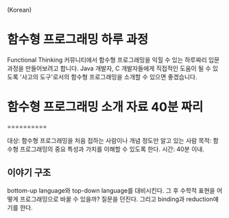 (Korean)

함수형 프로그래밍 하루 과정
==========

Functional Thinking 커뮤니티에서 함수형 프로그래밍을 익힐 수 있는 하루짜리 입문 과정을 만들어보려고 합니다. 
Java 개발자, C 개발자들에게 직접적인 도움이 될 수 있도록 '사고의 도구'로서의 함수형 프로그래밍을 소개할 수 있으면 좋겠습니다.

# 함수형 프로그래밍 소개 자료 40분 짜리
==========

대상: 함수형 프로그래밍을 처음 접하는 사람이나 개념 정도만 알고 있는 사람
목적: 함수형 프로그래밍의 중요 특성과 가치를 이해할 수 있도록 한다.
시간: 40분 이내.

## 이야기 구조
bottom-up language와 top-down language를 대비시킨다. 그 후 수학적 표현을 어떻게 프로그래밍으로 바꿀 수 있을까? 질문을 던진다.
그리고 binding과 reduction얘기를 한다.
